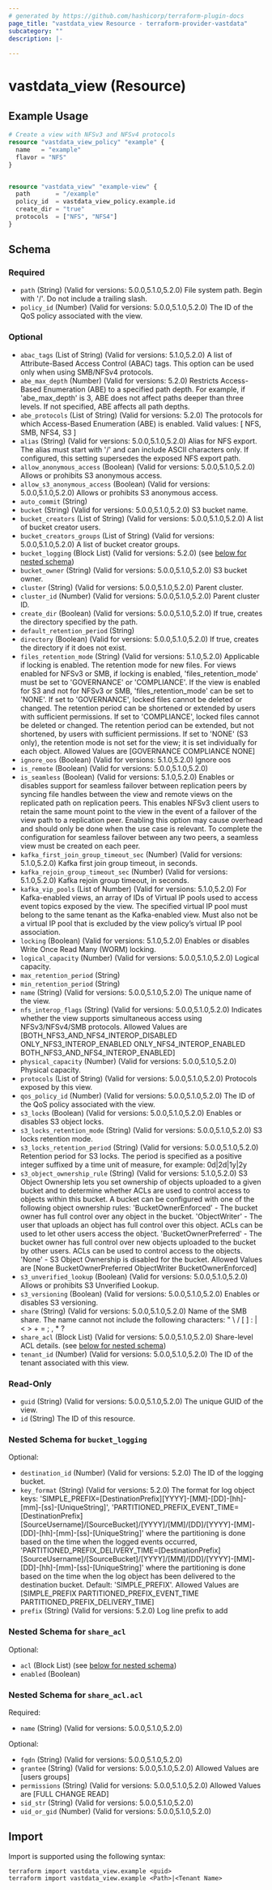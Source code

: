 ```yaml
---
# generated by https://github.com/hashicorp/terraform-plugin-docs
page_title: "vastdata_view Resource - terraform-provider-vastdata"
subcategory: ""
description: |-
  
---
```


# vastdata_view (Resource)



## Example Usage

```terraform
# Create a view with NFSv3 and NFSv4 protocols
resource "vastdata_view_policy" "example" {
  name   = "example"
  flavor = "NFS"
}


resource "vastdata_view" "example-view" {
  path       = "/example"
  policy_id  = vastdata_view_policy.example.id
  create_dir = "true"
  protocols  = ["NFS", "NFS4"]
}
```

<!-- schema generated by tfplugindocs -->
## Schema

### Required

- `path` (String) (Valid for versions: 5.0.0,5.1.0,5.2.0) File system path. Begin with '/'. Do not include a trailing slash.
- `policy_id` (Number) (Valid for versions: 5.0.0,5.1.0,5.2.0) The ID of the QoS policy associated with the view.

### Optional

- `abac_tags` (List of String) (Valid for versions: 5.1.0,5.2.0) A list of Attribute-Based Access Control (ABAC) tags. This option can be used only when using SMB/NFSv4 protocols.
- `abe_max_depth` (Number) (Valid for versions: 5.2.0) Restricts Access-Based Enumeration (ABE) to a specified path depth. For example, if 'abe_max_depth' is 3, ABE does not affect paths deeper than three levels. If not specified, ABE affects all path depths.
- `abe_protocols` (List of String) (Valid for versions: 5.2.0) The protocols for which Access-Based Enumeration (ABE) is enabled. Valid values: [ NFS, SMB, NFS4, S3 ]
- `alias` (String) (Valid for versions: 5.0.0,5.1.0,5.2.0) Alias for NFS export. The alias must start with '/' and can include ASCII characters only. If configured, this setting supersedes the exposed NFS export path.
- `allow_anonymous_access` (Boolean) (Valid for versions: 5.0.0,5.1.0,5.2.0) Allows or prohibits S3 anonymous access.
- `allow_s3_anonymous_access` (Boolean) (Valid for versions: 5.0.0,5.1.0,5.2.0) Allows or prohibits S3 anonymous access.
- `auto_commit` (String)
- `bucket` (String) (Valid for versions: 5.0.0,5.1.0,5.2.0) S3 bucket name.
- `bucket_creators` (List of String) (Valid for versions: 5.0.0,5.1.0,5.2.0) A list of bucket creator users.
- `bucket_creators_groups` (List of String) (Valid for versions: 5.0.0,5.1.0,5.2.0) A list of bucket creator groups.
- `bucket_logging` (Block List) (Valid for versions: 5.2.0) (see [below for nested schema](#nestedblock--bucket_logging))
- `bucket_owner` (String) (Valid for versions: 5.0.0,5.1.0,5.2.0) S3 bucket owner.
- `cluster` (String) (Valid for versions: 5.0.0,5.1.0,5.2.0) Parent cluster.
- `cluster_id` (Number) (Valid for versions: 5.0.0,5.1.0,5.2.0) Parent cluster ID.
- `create_dir` (Boolean) (Valid for versions: 5.0.0,5.1.0,5.2.0) If true, creates the directory specified by the path.
- `default_retention_period` (String)
- `directory` (Boolean) (Valid for versions: 5.0.0,5.1.0,5.2.0) If true, creates the directory if it does not exist.
- `files_retention_mode` (String) (Valid for versions: 5.1.0,5.2.0) Applicable if locking is enabled. The retention mode for new files. For views enabled for NFSv3 or SMB, if locking is enabled, 'files_retention_mode' must be set to 'GOVERNANCE' or 'COMPLIANCE'. If the view is enabled for S3 and not for NFSv3 or SMB, 'files_retention_mode' can be set to 'NONE'. If set to 'GOVERNANCE', locked files cannot be deleted or changed. The retention period can be shortened or extended by users with sufficient permissions. If set to 'COMPLIANCE', locked files cannot be deleted or changed. The retention period can be extended, but not shortened, by users with sufficient permissions. If set to 'NONE' (S3 only), the retention mode is not set for the view; it is set individually for each object. Allowed Values are [GOVERNANCE COMPLIANCE NONE]
- `ignore_oos` (Boolean) (Valid for versions: 5.1.0,5.2.0) Ignore oos
- `is_remote` (Boolean) (Valid for versions: 5.0.0,5.1.0,5.2.0)
- `is_seamless` (Boolean) (Valid for versions: 5.1.0,5.2.0) Enables or disables support for  seamless failover between replication peers by syncing file handles between the view and remote views on the replicated path on replication peers. This enables NFSv3 client users to retain the same mount point to the view in the event of a failover of the view path to a replication peer. Enabling this option may cause overhead and should only be done when the use case is relevant. To complete the configuration for seamless failover between any two peers, a seamless view must be created on each peer.
- `kafka_first_join_group_timeout_sec` (Number) (Valid for versions: 5.1.0,5.2.0) Kafka first join group timeout, in seconds.
- `kafka_rejoin_group_timeout_sec` (Number) (Valid for versions: 5.1.0,5.2.0) Kafka rejoin group timeout, in seconds.
- `kafka_vip_pools` (List of Number) (Valid for versions: 5.1.0,5.2.0) For Kafka-enabled views, an array of IDs of Virtual IP pools used to access event topics exposed by the view. The specified virtual IP pool must belong to the same tenant as the Kafka-enabled view. Must also not be a virtual IP pool that is excluded by the view policy’s virtual IP pool association.
- `locking` (Boolean) (Valid for versions: 5.1.0,5.2.0) Enables or disables Write Once Read Many (WORM) locking.
- `logical_capacity` (Number) (Valid for versions: 5.0.0,5.1.0,5.2.0) Logical capacity.
- `max_retention_period` (String)
- `min_retention_period` (String)
- `name` (String) (Valid for versions: 5.0.0,5.1.0,5.2.0) The unique name of the view.
- `nfs_interop_flags` (String) (Valid for versions: 5.0.0,5.1.0,5.2.0) Indicates whether the view supports simultaneous access using NFSv3/NFSv4/SMB protocols. Allowed Values are [BOTH_NFS3_AND_NFS4_INTEROP_DISABLED ONLY_NFS3_INTEROP_ENABLED ONLY_NFS4_INTEROP_ENABLED BOTH_NFS3_AND_NFS4_INTEROP_ENABLED]
- `physical_capacity` (Number) (Valid for versions: 5.0.0,5.1.0,5.2.0) Physical capacity.
- `protocols` (List of String) (Valid for versions: 5.0.0,5.1.0,5.2.0) Protocols exposed by this view.
- `qos_policy_id` (Number) (Valid for versions: 5.0.0,5.1.0,5.2.0) The ID of the QoS policy associated with the view.
- `s3_locks` (Boolean) (Valid for versions: 5.0.0,5.1.0,5.2.0) Enables or disables S3 object locks.
- `s3_locks_retention_mode` (String) (Valid for versions: 5.0.0,5.1.0,5.2.0) S3 locks retention mode.
- `s3_locks_retention_period` (String) (Valid for versions: 5.0.0,5.1.0,5.2.0) Retention period for S3 locks. The period is specified as a positive integer suffixed by a time unit of measure, for example: 0d|2d|1y|2y
- `s3_object_ownership_rule` (String) (Valid for versions: 5.1.0,5.2.0) S3 Object Ownership lets you set ownership of objects uploaded to a given bucket and to determine whether ACLs are used to control access to objects within this bucket. A bucket can be configured with one of the following object ownership rules: 'BucketOwnerEnforced' - The bucket owner has full control over any object in the bucket. 'ObjectWriter' - The user that uploads an object has full control over this object. ACLs can be used to let other users access the object. 'BucketOwnerPreferred' - The bucket owner has full control over new objects uploaded to the bucket by other users. ACLs can be used to control access to the objects. 'None' - S3 Object Ownership is disabled for the bucket. Allowed Values are [None BucketOwnerPreferred ObjectWriter BucketOwnerEnforced]
- `s3_unverified_lookup` (Boolean) (Valid for versions: 5.0.0,5.1.0,5.2.0) Allows or prohibits S3 Unverified Lookup.
- `s3_versioning` (Boolean) (Valid for versions: 5.0.0,5.1.0,5.2.0) Enables or disables S3 versioning.
- `share` (String) (Valid for versions: 5.0.0,5.1.0,5.2.0) Name of the SMB share. The name cannot not include the following characters: " \ / [ ] : | < > + = ; , * ?
- `share_acl` (Block List) (Valid for versions: 5.0.0,5.1.0,5.2.0) Share-level ACL details. (see [below for nested schema](#nestedblock--share_acl))
- `tenant_id` (Number) (Valid for versions: 5.0.0,5.1.0,5.2.0) The ID of the tenant associated with this view.

### Read-Only

- `guid` (String) (Valid for versions: 5.0.0,5.1.0,5.2.0) The unique GUID of the view.
- `id` (String) The ID of this resource.

<a id="nestedblock--bucket_logging"></a>
### Nested Schema for `bucket_logging`

Optional:

- `destination_id` (Number) (Valid for versions: 5.2.0) The ID of the logging bucket.
- `key_format` (String) (Valid for versions: 5.2.0) The format for log object keys: 'SIMPLE_PREFIX=[DestinationPrefix][YYYY]-[MM]-[DD]-[hh]-[mm]-[ss]-[UniqueString]', 'PARTITIONED_PREFIX_EVENT_TIME=[DestinationPrefix][SourceUsername]/[SourceBucket]/[YYYY]/[MM]/[DD]/[YYYY]-[MM]-[DD]-[hh]-[mm]-[ss]-[UniqueString]' where the partitioning is done based on the time when the logged events occurred, 'PARTITIONED_PREFIX_DELIVERY_TIME=[DestinationPrefix][SourceUsername]/[SourceBucket]/[YYYY]/[MM]/[DD]/[YYYY]-[MM]-[DD]-[hh]-[mm]-[ss]-[UniqueString]' where the partitioning is done based on the time when the log object has been delivered to the destination bucket. Default: 'SIMPLE_PREFIX'. Allowed Values are [SIMPLE_PREFIX PARTITIONED_PREFIX_EVENT_TIME PARTITIONED_PREFIX_DELIVERY_TIME]
- `prefix` (String) (Valid for versions: 5.2.0) Log line prefix to add


<a id="nestedblock--share_acl"></a>
### Nested Schema for `share_acl`

Optional:

- `acl` (Block List) (see [below for nested schema](#nestedblock--share_acl--acl))
- `enabled` (Boolean)

<a id="nestedblock--share_acl--acl"></a>
### Nested Schema for `share_acl.acl`

Required:

- `name` (String) (Valid for versions: 5.0.0,5.1.0,5.2.0)

Optional:

- `fqdn` (String) (Valid for versions: 5.0.0,5.1.0,5.2.0)
- `grantee` (String) (Valid for versions: 5.0.0,5.1.0,5.2.0)  Allowed Values are [users groups]
- `permissions` (String) (Valid for versions: 5.0.0,5.1.0,5.2.0)  Allowed Values are [FULL CHANGE READ]
- `sid_str` (String) (Valid for versions: 5.0.0,5.1.0,5.2.0)
- `uid_or_gid` (Number) (Valid for versions: 5.0.0,5.1.0,5.2.0)

## Import

Import is supported using the following syntax:

```shell
terraform import vastdata_view.example <guid>
terraform import vastdata_view.example <Path>|<Tenant Name>
```
